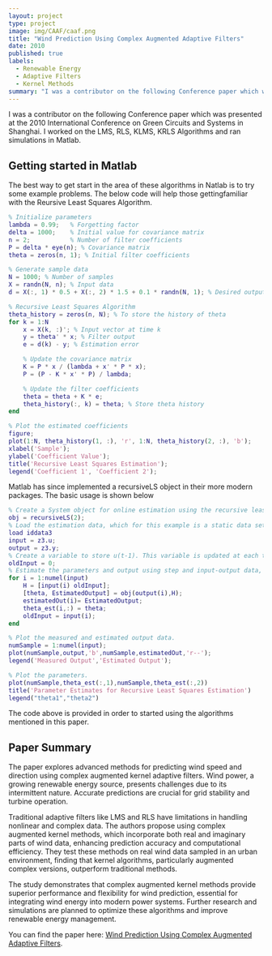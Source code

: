 ```yaml
---
layout: project
type: project
image: img/CAAF/caaf.png
title: "Wind Prediction Using Complex Augmented Adaptive Filters"
date: 2010
published: true
labels:
  - Renewable Energy
  - Adaptive Filters
  - Kernel Methods
summary: "I was a contributor on the following Conference paper which was presented at the 2010 International Conference on Green Circuits and Systems in Shanghai. I worked on the LMS, RLS, KLMS, KRLS Algorithms and ran simulations in Matlab."
---
```


I was a contributor on the following Conference paper which was presented at the 2010 International Conference on Green Circuits and Systems in Shanghai. I worked on the LMS, RLS, KLMS, KRLS Algorithms and ran simulations in Matlab.

## Getting started in Matlab
The best way to get start in the area of these algorithms in Natlab is to try some example problems. The below code will help those gettingfamiliar with the Reursive Least Squares Algorithm.

```matlab
% Initialize parameters
lambda = 0.99;   % Forgetting factor
delta = 1000;    % Initial value for covariance matrix
n = 2;           % Number of filter coefficients
P = delta * eye(n); % Covariance matrix
theta = zeros(n, 1); % Initial filter coefficients

% Generate sample data
N = 1000; % Number of samples
X = randn(N, n); % Input data
d = X(:, 1) * 0.5 + X(:, 2) * 1.5 + 0.1 * randn(N, 1); % Desired output
```
```matlab
% Recursive Least Squares Algorithm
theta_history = zeros(n, N); % To store the history of theta
for k = 1:N
    x = X(k, :)'; % Input vector at time k
    y = theta' * x; % Filter output
    e = d(k) - y; % Estimation error

    % Update the covariance matrix
    K = P * x / (lambda + x' * P * x);
    P = (P - K * x' * P) / lambda;

    % Update the filter coefficients
    theta = theta + K * e;
    theta_history(:, k) = theta; % Store theta history
end
```
```matlab
% Plot the estimated coefficients
figure;
plot(1:N, theta_history(1, :), 'r', 1:N, theta_history(2, :), 'b');
xlabel('Sample');
ylabel('Coefficient Value');
title('Recursive Least Squares Estimation');
legend('Coefficient 1', 'Coefficient 2');
```

Matlab has since implemented a recursiveLS object in their more modern packages. The basic usage  is shown below

```matlab
% Create a System object for online estimation using the recursive least squares algorithm.
obj = recursiveLS(2);
% Load the estimation data, which for this example is a static data set.
load iddata3
input = z3.u;
output = z3.y;
% Create a variable to store u(t-1). This variable is updated at each time step.
oldInput = 0;
% Estimate the parameters and output using step and input-output data, maintaining the current regressor pair in H. Invoke the step function implicitly by calling the obj system object with input arguments.
for i = 1:numel(input)
    H = [input(i) oldInput];
    [theta, EstimatedOutput] = obj(output(i),H);
    estimatedOut(i)= EstimatedOutput;
    theta_est(i,:) = theta;
    oldInput = input(i);
end
```
```matlab
% Plot the measured and estimated output data.
numSample = 1:numel(input);
plot(numSample,output,'b',numSample,estimatedOut,'r--');
legend('Measured Output','Estimated Output');

% Plot the parameters.
plot(numSample,theta_est(:,1),numSample,theta_est(:,2))
title('Parameter Estimates for Recursive Least Squares Estimation')
legend("theta1","theta2")
```
The code above is provided in order to started using the algorithms mentioned in this paper.

## Paper Summary

The paper explores advanced methods for predicting wind speed and direction using complex augmented kernel adaptive filters. Wind power, a growing renewable energy source, presents challenges due to its intermittent nature. Accurate predictions are crucial for grid stability and turbine operation.

Traditional adaptive filters like LMS and RLS have limitations in handling nonlinear and complex data. The authors propose using complex augmented kernel methods, which incorporate both real and imaginary parts of wind data, enhancing prediction accuracy and computational efficiency. They test these methods on real wind data sampled in an urban environment, finding that kernel algorithms, particularly augmented complex versions, outperform traditional methods.

The study demonstrates that complex augmented kernel methods provide superior performance and flexibility for wind prediction, essential for integrating wind energy into modern power systems. Further research and simulations are planned to optimize these algorithms and improve renewable energy management.

You can find the paper here: [Wind Prediction Using Complex Augmented Adaptive Filters](https://ieeexplore.ieee.org/document/5543100).
